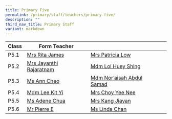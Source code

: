 ```yaml
---
title: Primary Five
permalink: /primary/staff/teachers/primary-five/
description: ""
third_nav_title: Primary Staff
variant: markdown
---
```

| Class | Form Teacher | ||
| -------- | -------- | -------- |-------- |
|P5.1|[Mrs Rita James](mailto:rita_james@schools.gov.sg)|[Mrs Patricia Low](mailto:patricia_lim_ai_tee@schools.gov.sg)|
|P5.2|[Mrs Jayanthi Rajaratnam](mailto:jayanthi_kadiresan@schools.gov.sg)|[Mdm Loi Huey Shing](mailto:loi_huey_shing@schools.gov.sg)|
|P5.3|[Ms Ann Cheo](mailto:ann_cheo@schools.gov.sg)|[Mdm Nor’aisah Abdul Samad](mailto:noraisah_abdul_samad@schools.gov.sg)|
|P5.4|[Mdm Lee Kit Yi](mailto:lee_kit_yi@schools.gov.sg)|[Mrs Choy Yee Nee](mailto:tan_yen_nee@schools.gov.sg)|
|P5.5|[Ms Adene Chua](mailto:chua_yuen_yee@schools.gov.sg)|[Mrs Kang Jiayan](mailto:sim_jiayan@schools.gov.sg)|
|P5.6|[Mr Pierre E](mailto:e_ren_yi_pierre@schools.gov.sg)|[Ms Linda Chan](mailto:chan_pei_chui@schools.gov.sg)